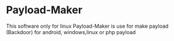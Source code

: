 # Payload-Maker
This software only for linux
Payload-Maker is use for make payload (Backdoor) for android, windows,linux or php payload 
